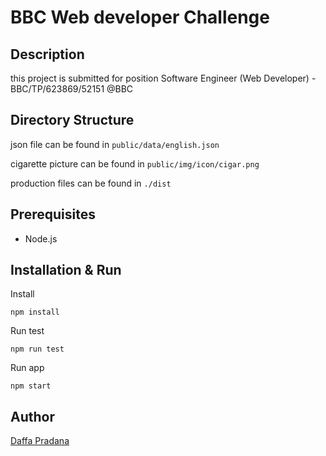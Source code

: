 # BBC Web developer Challenge

## Description

this project is submitted for position Software Engineer (Web Developer) - BBC/TP/623869/52151 @BBC

## Directory Structure

json file can be found in `public/data/english.json`

cigarette picture can be found in `public/img/icon/cigar.png`

production files can be found in `./dist`

## Prerequisites

- Node.js

## Installation & Run

Install

    npm install

Run test

    npm run test

Run app

    npm start

## Author

[Daffa Pradana](https://github.com/daffaarravi)
